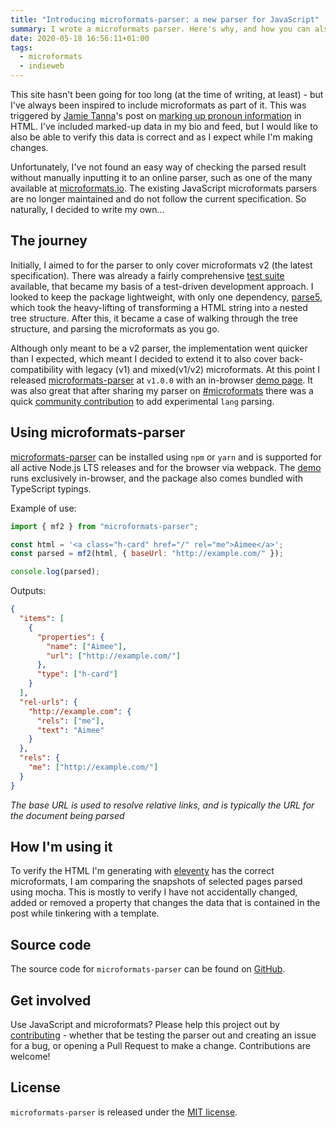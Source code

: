 ```yaml
---
title: "Introducing microformats-parser: a new parser for JavaScript"
summary: I wrote a microformats parser. Here's why, and how you can also use it.
date: 2020-05-18 16:56:11+01:00
tags:
  - microformats
  - indieweb
---
```


This site hasn't been going for too long (at the time of writing, at least) - but I've always been inspired to include microformats as part of it. This was triggered by [Jamie Tanna](https://www.jvt.me)'s post on [marking up pronoun information](https://www.jvt.me/posts/2019/04/10/pronouns-microformats/) in HTML. I've included marked-up data in my bio and feed, but I would like to also be able to verify this data is correct and as I expect while I'm making changes.

Unfortunately, I've not found an easy way of checking the parsed result without manually inputting it to an online parser, such as one of the many available at [microformats.io](https://microformats.io/). The existing JavaScript microformats parsers are no longer maintained and do not follow the current specification. So naturally, I decided to write my own...

<!--more-->

## The journey

Initially, I aimed to for the parser to only cover microformats v2 (the latest specification). There was already a fairly comprehensive [test suite](https://github.com/microformats/tests) available, that became my basis of a test-driven development approach. I looked to keep the package lightweight, with only one dependency, [parse5](https://www.npmjs.com/package/parse5), which took the heavy-lifting of transforming a HTML string into a nested tree structure. After this, it became a case of walking through the tree structure, and parsing the microformats as you go.

Although only meant to be a v2 parser, the implementation went quicker than I expected, which meant I decided to extend it to also cover back-compatibility with legacy (v1) and mixed(v1/v2) microformats. At this point I released [microformats-parser](https://www.npmjs.com/package/microformats-parser) at `v1.0.0` with an in-browser [demo page](https://aimee-gm.github.io/microformats-parser/). It was also great that after sharing my parser on [#microformats](https://chat.indieweb.org/microformats) there was a quick [community contribution](https://github.com/aimee-gm/microformats-parser/pull/14) to add experimental `lang` parsing.

## Using microformats-parser

[microformats-parser](https://www.npmjs.com/package/microformats-parser) can be installed using `npm` or `yarn` and is supported for all active Node.js LTS releases and for the browser via webpack. The [demo](https://aimee-gm.github.io/microformats-parser/) runs exclusively in-browser, and the package also comes bundled with TypeScript typings.

Example of use:

```javascript
import { mf2 } from "microformats-parser";

const html = '<a class="h-card" href="/" rel="me">Aimee</a>';
const parsed = mf2(html, { baseUrl: "http://example.com/" });

console.log(parsed);
```

Outputs:

```json
{
  "items": [
    {
      "properties": {
        "name": ["Aimee"],
        "url": ["http://example.com/"]
      },
      "type": ["h-card"]
    }
  ],
  "rel-urls": {
    "http://example.com": {
      "rels": ["me"],
      "text": "Aimee"
    }
  },
  "rels": {
    "me": ["http://example.com/"]
  }
}
```

_The base URL is used to resolve relative links, and is typically the URL for the document being parsed_

## How I'm using it

To verify the HTML I'm generating with [eleventy](https://11ty.dev) has the correct microformats, I am comparing the snapshots of selected pages parsed using mocha. This is mostly to verify I have not accidentally changed, added or removed a property that changes the data that is contained in the post while tinkering with a template.

## Source code

The source code for `microformats-parser` can be found on [GitHub](https://github.com/aimee-gm/microformats-parser).

## Get involved

Use JavaScript and microformats? Please help this project out by [contributing](https://github.com/aimee-gm/microformats-parser/blob/master/CONTRIBUTING.md) - whether that be testing the parser out and creating an issue for a bug, or opening a Pull Request to make a change. Contributions are welcome!

## License

`microformats-parser` is released under the [MIT license](https://choosealicense.com/licenses/mit/).
